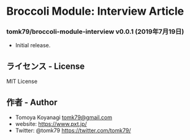 # Broccoli Module: Interview Article

### tomk79/broccoli-module-interview v0.0.1 (2019年7月19日)

- Initial release.


## ライセンス - License

MIT License


## 作者 - Author

- Tomoya Koyanagi <tomk79@gmail.com>
- website: <https://www.pxt.jp/>
- Twitter: @tomk79 <https://twitter.com/tomk79/>
